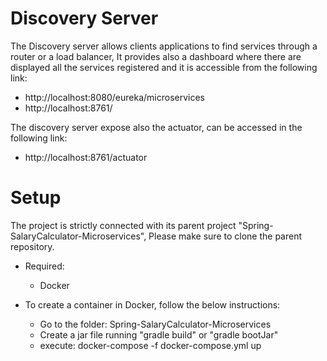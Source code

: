 # Discovery Server

The Discovery server  allows clients applications to find services through a router or a load balancer,
It provides also a dashboard where there are displayed all the services registered and it is accessible from the following link:

* http://localhost:8080/eureka/microservices
* http://localhost:8761/

The discovery server expose also the actuator, can be accessed in the following link:

* http://localhost:8761/actuator



# Setup

The project is strictly connected with its parent project "Spring-SalaryCalculator-Microservices",
Please make sure to clone the parent repository.

* Required:
    * Docker


* To create a container in Docker, follow the below instructions:

    * Go to the folder: Spring-SalaryCalculator-Microservices
    * Create a jar file running "gradle build" or "gradle bootJar"
    * execute: docker-compose -f docker-compose.yml up
    
